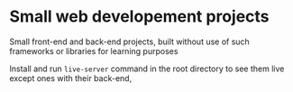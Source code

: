 # Small web developement projects

Small front-end and back-end projects, built without use of such frameworks or libraries for learning purposes


Install and run `live-server` command in the root directory to see them live except ones with their back-end,
